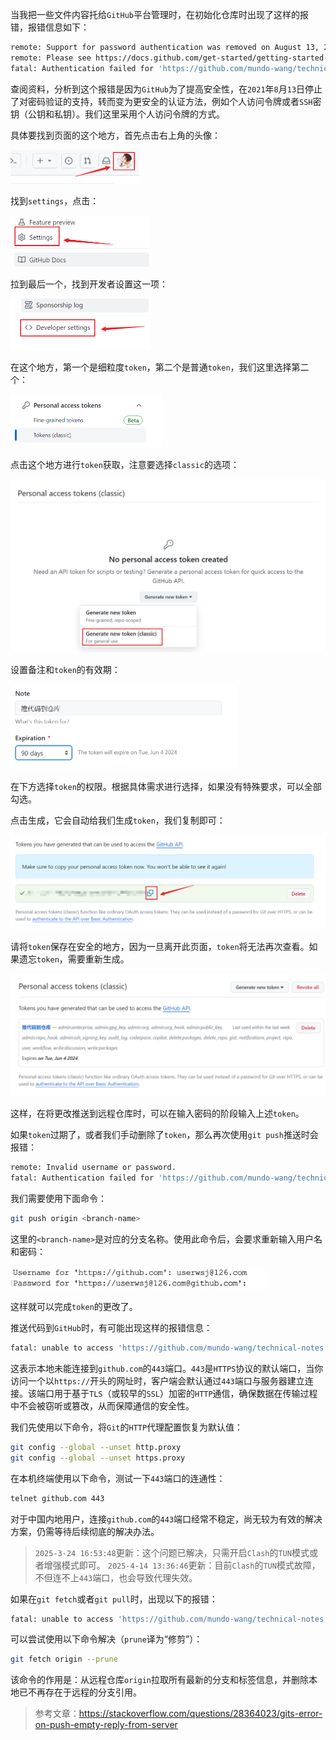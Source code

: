当我把一些文件内容托给`GitHub`平台管理时，在初始化仓库时出现了这样的报错，报错信息如下：

```sh
remote: Support for password authentication was removed on August 13, 2021.
remote: Please see https://docs.github.com/get-started/getting-started-with-git/about-remote-repositories#cloning-with-https-urls for information on currently recommended modes of authentication.
fatal: Authentication failed for 'https://github.com/mundo-wang/technical-notes.git/'
```

查阅资料，分析到这个报错是因为`GitHub`为了提高安全性，在`2021`年`8`月`13`日停止了对密码验证的支持，转而变为更安全的认证方法，例如个人访问令牌或者`SSH`密钥（公钥和私钥）。我们这里采用个人访问令牌的方式。

具体要找到页面的这个地方，首先点击右上角的头像：

<img src="image/image-20240306140520464.png" alt="image-20240306140520464" style="zoom:50%;" />

找到`settings`，点击：

<img src="image/image-20240306140613404.png" alt="image-20240306140613404" style="zoom:50%;" />

拉到最后一个，找到开发者设置这一项：

<img src="image/image-20240306140724427.png" alt="image-20240306140724427" style="zoom:50%;" />

在这个地方，第一个是细粒度`token`，第二个是普通`token`，我们这里选择第二个：

<img src="image/image-20240306140808989.png" alt="image-20240306140808989" style="zoom:50%;" />

点击这个地方进行`token`获取，注意要选择`classic`的选项：

<img src="image/image-20250324165244630.png" alt="image-20250324165244630" style="zoom:50%;" />

设置备注和`token`的有效期：

<img src="image/image-20240306140957226.png" alt="image-20240306140957226" style="zoom:50%;" />

在下方选择`token`的权限。根据具体需求进行选择，如果没有特殊要求，可以全部勾选。

点击生成，它会自动给我们生成`token`，我们复制即可：

<img src="image/image-20240306141226639.png" alt="image-20240306141226639" style="zoom:50%;" />

请将`token`保存在安全的地方，因为一旦离开此页面，`token`将无法再次查看。如果遗忘`token`，需要重新生成。

<img src="image/image-20240306142003352.png" alt="image-20240306142003352" style="zoom:50%;" />

这样，在将更改推送到远程仓库时，可以在输入密码的阶段输入上述`token`。

如果`token`过期了，或者我们手动删除了`token`，那么再次使用`git push`推送时会报错：

```sh
remote: Invalid username or password.
fatal: Authentication failed for 'https://github.com/mundo-wang/technical-notes.git/'
```

我们需要使用下面命令：

```sh
git push origin <branch-name>
```

这里的`<branch-name>`是对应的分支名称。使用此命令后，会要求重新输入用户名和密码：

<img src="image/image-20250324184442147.png" alt="image-20250324184442147" style="zoom:40%;" />

这样就可以完成`token`的更改了。

推送代码到`GitHub`时，有可能出现这样的报错信息：

```sh
fatal: unable to access 'https://github.com/mundo-wang/technical-notes.git/': Failed to connect to github.com port 443: Timed out
```

这表示本地未能连接到`github.com`的`443`端口。`443`是`HTTPS`协议的默认端口，当你访问一个以`https://`开头的网址时，客户端会默认通过`443`端口与服务器建立连接。该端口用于基于`TLS`（或较早的`SSL`）加密的`HTTP`通信，确保数据在传输过程中不会被窃听或篡改，从而保障通信的安全性。



我们先使用以下命令，将`Git`的`HTTP`代理配置恢复为默认值：

```sh
git config --global --unset http.proxy
git config --global --unset https.proxy
```


在本机终端使用以下命令，测试一下`443`端口的连通性：

```sh
telnet github.com 443
```

对于中国内地用户，连接`github.com`的`443`端口经常不稳定，尚无较为有效的解决方案，仍需等待后续彻底的解决办法。

> `2025-3-24 16:53:48`更新：这个问题已解决，只需开启`Clash`的`TUN`模式或者增强模式即可。
> `2025-4-14 13:36:46`更新：目前`Clash`的`TUN`模式故障，不但连不上`443`端口，也会导致代理失效。

如果在`git fetch`或者`git pull`时，出现以下的报错：

```sh
fatal: unable to access 'https://github.com/mundo-wang/technical-notes.git/': Empty reply from server
```

可以尝试使用以下命令解决（`prune`译为“修剪”）：

```sh
git fetch origin --prune
```

该命令的作用是：从远程仓库`origin`拉取所有最新的分支和标签信息，并删除本地已不再存在于远程的分支引用。

> 参考文章：https://stackoverflow.com/questions/28364023/gits-error-on-push-empty-reply-from-server
